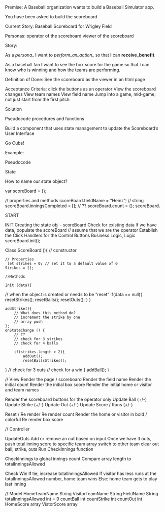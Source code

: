 Premise: A Baseball organization wants to build a Baseball Simulator app.



You have been asked to build the scoreboard.

Current Story: Baseball Scoreboard for Wrigley Field

Personas: 
operator of the scoreboard
viewer of the scoreboard

Story:

As a _persona__ I want to _perform_an_action__ so that I can __receive_benefit__.

As a baseball fan I want to see the box score for the game so that I can know who is winning and how the teams are performing.

Definition of Done: See the scoreboard as the viewer in an html page

Acceptance Criteria: 
click the buttons as an operator
View the scoreboard changes
View team names
View field name
Jump into a game, mid-game, not just start from the first pitch

Solution

Pseudocode procedures and functions

Build a component that uses state management to update the Scoreboard’s User Interface

Go Cubs!


Example:


Pseudocode

State

How to name our state object?

var scoreBoard = {};


// properties and methods
scoreBoard.fieldName = “Heinz”; // string
scoreBoard.inningsCompleted = []; // ??
scoreBoard.count = {};
scoreBoard.

START

INIT
	Creating the state obj - scoreBoard
	Check for existing data
		If we have data, populate the scoreBoard
	// assume that we are the operator
	Establish the Click Handlers for the Control Buttons
	Business Logic, Logic
	scoreBoard.init();

Class ScoreBoard (){
	// constructor

	// Properties
	 let strikes = 0; // set it to a default value of 0
	Strikes = [];

	//Methods

	Init (data){
 // when the object is created or needs to be “reset”
if(data == null){
resetStrikes();
resetBalls();
resetOuts();
}
}
	
	addStrike(){
		// What does this method do?
		// increment the strike by one
		// array push
	};
	onStateChange () {
		// ??
		// check for 3 strikes
		// check for 4 balls
		
		if(strikes.length > 2){
			addOut();
			resetBallsStrikes();
}
// check for 3 outs
		// check for a win
}
	addBall();
}

// View
Render the page / scoreboard
Render the field name
Render the initial count
Render the initial box score
Render the initial home or visitor and team names

Render the scoreboard buttons for the operator only
Update Ball (+/-)
Update Strike (+/-)
Update Out (+/-)
Update Score / Runs (+/-)

Reset / Re render
Re render count
Render the home or visitor in bold / colorful 
Re render box score

// Controller

UpdateOuts
Add or remove an out based on input
Once we have 3 outs, 
push total inning score to specific team array
switch to other team
clear out ball, strike, outs
Run CheckInnings function

CheckInnings to global innings count
Compare array length to totalInningsAllowed

Check Win
If tie, increase totalInningsAllowed
If visitor has less runs at the totalInningsAllowed number, home team wins
Else: home team gets to play last inning


// Model
HomeTeamName String
VisitorTeamName String
FieldName String
totalInningsAllowed int = 9
countBall int
countStrike int
countOut int
HomeScore array
VistorScore array



